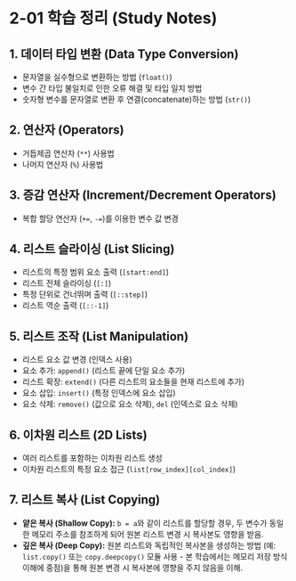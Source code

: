 # 2-01 학습 정리 (Study Notes)

## 1. 데이터 타입 변환 (Data Type Conversion)
- 문자열을 실수형으로 변환하는 방법 (`float()`)
- 변수 간 타입 불일치로 인한 오류 해결 및 타입 일치 방법
- 숫자형 변수를 문자열로 변환 후 연결(concatenate)하는 방법 (`str()`)

## 2. 연산자 (Operators)
- 거듭제곱 연산자 (`**`) 사용법
- 나머지 연산자 (`%`) 사용법

## 3. 증감 연산자 (Increment/Decrement Operators)
- 복합 할당 연산자 (`+=`, `-=`)를 이용한 변수 값 변경

## 4. 리스트 슬라이싱 (List Slicing)
- 리스트의 특정 범위 요소 출력 (`[start:end]`)
- 리스트 전체 슬라이싱 (`[:]`)
- 특정 단위로 건너뛰며 출력 (`[::step]`)
- 리스트 역순 출력 (`[::-1]`)

## 5. 리스트 조작 (List Manipulation)
- 리스트 요소 값 변경 (인덱스 사용)
- 요소 추가: `append()` (리스트 끝에 단일 요소 추가)
- 리스트 확장: `extend()` (다른 리스트의 요소들을 현재 리스트에 추가)
- 요소 삽입: `insert()` (특정 인덱스에 요소 삽입)
- 요소 삭제: `remove()` (값으로 요소 삭제), `del` (인덱스로 요소 삭제)

## 6. 이차원 리스트 (2D Lists)
- 여러 리스트를 포함하는 이차원 리스트 생성
- 이차원 리스트의 특정 요소 접근 (`list[row_index][col_index]`)

## 7. 리스트 복사 (List Copying)
- **얕은 복사 (Shallow Copy):** `b = a`와 같이 리스트를 할당할 경우, 두 변수가 동일한 메모리 주소를 참조하게 되어 원본 리스트 변경 시 복사본도 영향을 받음.
- **깊은 복사 (Deep Copy):** 원본 리스트와 독립적인 복사본을 생성하는 방법 (예: `list.copy()` 또는 `copy.deepcopy()` 모듈 사용 - 본 학습에서는 메모리 저장 방식 이해에 중점)을 통해 원본 변경 시 복사본에 영향을 주지 않음을 이해.
